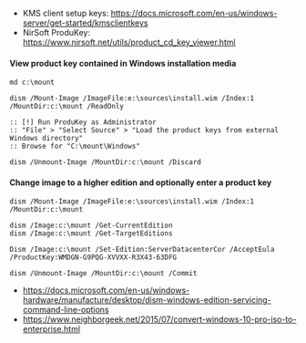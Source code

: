 * KMS client setup keys: https://docs.microsoft.com/en-us/windows-server/get-started/kmsclientkeys
* NirSoft ProduKey: https://www.nirsoft.net/utils/product_cd_key_viewer.html

#### View product key contained in Windows installation media
```batch
md c:\mount

dism /Mount-Image /ImageFile:e:\sources\install.wim /Index:1 /MountDir:c:\mount /ReadOnly

:: [!] Run ProduKey as Administrator
:: "File" > "Select Source" > "Load the product keys from external Windows directory"
:: Browse for "C:\mount\Windows"

dism /Unmount-Image /MountDir:c:\mount /Discard
```

#### Change image to a higher edition and optionally enter a product key
```batch
dism /Mount-Image /ImageFile:e:\sources\install.wim /Index:1 /MountDir:c:\mount

dism /Image:c:\mount /Get-CurrentEdition
dism /Image:c:\mount /Get-TargetEditions

Dism /Image:c:\mount /Set-Edition:ServerDatacenterCor /AcceptEula /ProductKey:WMDGN-G9PQG-XVVXX-R3X43-63DFG

dism /Unmount-Image /MountDir:c:\mount /Commit
```
* https://docs.microsoft.com/en-us/windows-hardware/manufacture/desktop/dism-windows-edition-servicing-command-line-options
* https://www.neighborgeek.net/2015/07/convert-windows-10-pro-iso-to-enterprise.html
